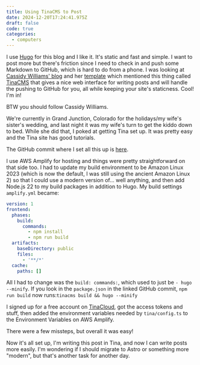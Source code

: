 ```yaml
---
title: Using TinaCMS to Post
date: 2024-12-20T17:24:41.975Z
draft: false
code: true
categories:
  - computers
---
```


I use [Hugo](https://gohugo.io/) for this blog and I like it. It's static and fast and simple. I want to post more but there's friction since I need to check in and push some Markdown to GitHub, which is hard to do from a phone. I was looking at [Cassidy Williams' blog](https://cassidoo.co/) and her [template](https://github.com/cassidoo/blahg) which mentioned this thing called [TinaCMS](https://tina.io/) that gives a nice web interface for writing posts and will handle the pushing to GitHub for you, all while keeping your site's staticness. Cool! I'm in!

BTW you should follow Cassidy Williams.

We're currently in Grand Junction, Colorado for the holidays/my wife's sister's wedding, and last night it was my wife's turn to get the kiddo down to bed. While she did that, I poked at getting Tina set up. It was pretty easy and the Tina site has good tutorials.

The GitHub commit where I set all this up is [here](https://github.com/wnka/pdp80-blog/commit/d160d1d64563754bff01241063d57208f075bb44).

I use AWS Amplify for hosting and things were pretty straightforward on that side too. I had to update my build environment to be Amazon Linux 2023 (which is now the default, I was still using the ancient Amazon Linux 2) so that I could use a modern version of... well anything, and then add Node.js 22 to my build packages in addition to Hugo. My build settings `amplify.yml` became:

```yaml
version: 1
frontend:
  phases:
    build:
      commands:
        - npm install
        - npm run build
  artifacts:
    baseDirectory: public
    files:
      - '**/*'
  cache:
    paths: []
```

All I had to change was the `build: commands:`, which used to just be `- hugo --minify`. If you look in the `package.json` in the linked GitHub commit, `npm run build` now runs:`tinacms build && hugo --minify`

I signed up for a free account on [TinaCloud](https://app.tina.io/signin), got the access tokens and stuff, then added the environment variables needed by `tina/config.ts` to the Environment Variables on AWS Amplify.

There were a few missteps, but overall it was easy!

Now it's all set up, I'm writing this post in Tina, and now I can write posts more easily. I'm wondering if I should migrate to Astro or something more "modern", but that's another task for another day.
